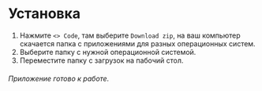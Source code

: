 # Установка
1. Нажмите `<> Code`, там выберите `Download zip`, на ваш компьютер скачается папка с приложениями для разных операционных систем.
2. Выберите папку с нужной операционной системой.
3. Переместите папку с загрузок на пабочий стол.
###### Приложение готово к работе.

